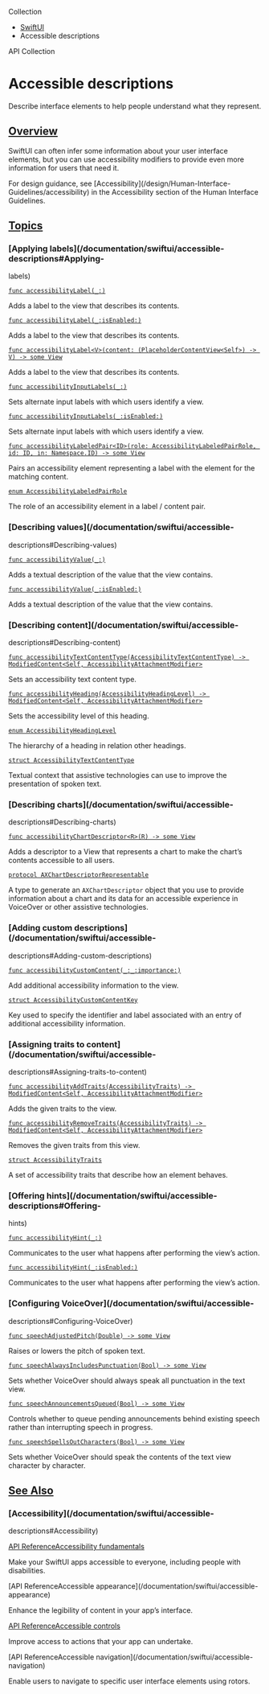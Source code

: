 Collection

  * [ SwiftUI ](/documentation/swiftui)
  * Accessible descriptions 

API Collection

# Accessible descriptions

Describe interface elements to help people understand what they represent.

## [Overview](/documentation/swiftui/accessible-descriptions#Overview)

SwiftUI can often infer some information about your user interface elements,
but you can use accessibility modifiers to provide even more information for
users that need it.

For design guidance, see [Accessibility](/design/Human-Interface-
Guidelines/accessibility) in the Accessibility section of the Human Interface
Guidelines.

## [Topics](/documentation/swiftui/accessible-descriptions#topics)

### [Applying labels](/documentation/swiftui/accessible-descriptions#Applying-
labels)

[`func
accessibilityLabel(_:)`](/documentation/swiftui/view/accessibilitylabel\(_:\))

Adds a label to the view that describes its contents.

[`func
accessibilityLabel(_:isEnabled:)`](/documentation/swiftui/view/accessibilitylabel\(_:isenabled:\))

Adds a label to the view that describes its contents.

[`func accessibilityLabel<V>(content: (PlaceholderContentView<Self>) -> V) ->
some View`](/documentation/swiftui/view/accessibilitylabel\(content:\))

Adds a label to the view that describes its contents.

[`func
accessibilityInputLabels(_:)`](/documentation/swiftui/view/accessibilityinputlabels\(_:\))

Sets alternate input labels with which users identify a view.

[`func
accessibilityInputLabels(_:isEnabled:)`](/documentation/swiftui/view/accessibilityinputlabels\(_:isenabled:\))

Sets alternate input labels with which users identify a view.

[`func accessibilityLabeledPair<ID>(role: AccessibilityLabeledPairRole, id:
ID, in: Namespace.ID) -> some
View`](/documentation/swiftui/view/accessibilitylabeledpair\(role:id:in:\))

Pairs an accessibility element representing a label with the element for the
matching content.

[`enum
AccessibilityLabeledPairRole`](/documentation/swiftui/accessibilitylabeledpairrole)

The role of an accessibility element in a label / content pair.

### [Describing values](/documentation/swiftui/accessible-
descriptions#Describing-values)

[`func
accessibilityValue(_:)`](/documentation/swiftui/view/accessibilityvalue\(_:\))

Adds a textual description of the value that the view contains.

[`func
accessibilityValue(_:isEnabled:)`](/documentation/swiftui/view/accessibilityvalue\(_:isenabled:\))

Adds a textual description of the value that the view contains.

### [Describing content](/documentation/swiftui/accessible-
descriptions#Describing-content)

[`func accessibilityTextContentType(AccessibilityTextContentType) ->
ModifiedContent<Self,
AccessibilityAttachmentModifier>`](/documentation/swiftui/view/accessibilitytextcontenttype\(_:\))

Sets an accessibility text content type.

[`func accessibilityHeading(AccessibilityHeadingLevel) ->
ModifiedContent<Self,
AccessibilityAttachmentModifier>`](/documentation/swiftui/view/accessibilityheading\(_:\))

Sets the accessibility level of this heading.

[`enum
AccessibilityHeadingLevel`](/documentation/swiftui/accessibilityheadinglevel)

The hierarchy of a heading in relation other headings.

[`struct
AccessibilityTextContentType`](/documentation/swiftui/accessibilitytextcontenttype)

Textual context that assistive technologies can use to improve the
presentation of spoken text.

### [Describing charts](/documentation/swiftui/accessible-
descriptions#Describing-charts)

[`func accessibilityChartDescriptor<R>(R) -> some
View`](/documentation/swiftui/view/accessibilitychartdescriptor\(_:\))

Adds a descriptor to a View that represents a chart to make the chart’s
contents accessible to all users.

[`protocol
AXChartDescriptorRepresentable`](/documentation/swiftui/axchartdescriptorrepresentable)

A type to generate an `AXChartDescriptor` object that you use to provide
information about a chart and its data for an accessible experience in
VoiceOver or other assistive technologies.

### [Adding custom descriptions](/documentation/swiftui/accessible-
descriptions#Adding-custom-descriptions)

[`func
accessibilityCustomContent(_:_:importance:)`](/documentation/swiftui/view/accessibilitycustomcontent\(_:_:importance:\))

Add additional accessibility information to the view.

[`struct
AccessibilityCustomContentKey`](/documentation/swiftui/accessibilitycustomcontentkey)

Key used to specify the identifier and label associated with an entry of
additional accessibility information.

### [Assigning traits to content](/documentation/swiftui/accessible-
descriptions#Assigning-traits-to-content)

[`func accessibilityAddTraits(AccessibilityTraits) -> ModifiedContent<Self,
AccessibilityAttachmentModifier>`](/documentation/swiftui/view/accessibilityaddtraits\(_:\))

Adds the given traits to the view.

[`func accessibilityRemoveTraits(AccessibilityTraits) -> ModifiedContent<Self,
AccessibilityAttachmentModifier>`](/documentation/swiftui/view/accessibilityremovetraits\(_:\))

Removes the given traits from this view.

[`struct AccessibilityTraits`](/documentation/swiftui/accessibilitytraits)

A set of accessibility traits that describe how an element behaves.

### [Offering hints](/documentation/swiftui/accessible-descriptions#Offering-
hints)

[`func
accessibilityHint(_:)`](/documentation/swiftui/view/accessibilityhint\(_:\))

Communicates to the user what happens after performing the view’s action.

[`func
accessibilityHint(_:isEnabled:)`](/documentation/swiftui/view/accessibilityhint\(_:isenabled:\))

Communicates to the user what happens after performing the view’s action.

### [Configuring VoiceOver](/documentation/swiftui/accessible-
descriptions#Configuring-VoiceOver)

[`func speechAdjustedPitch(Double) -> some
View`](/documentation/swiftui/view/speechadjustedpitch\(_:\))

Raises or lowers the pitch of spoken text.

[`func speechAlwaysIncludesPunctuation(Bool) -> some
View`](/documentation/swiftui/view/speechalwaysincludespunctuation\(_:\))

Sets whether VoiceOver should always speak all punctuation in the text view.

[`func speechAnnouncementsQueued(Bool) -> some
View`](/documentation/swiftui/view/speechannouncementsqueued\(_:\))

Controls whether to queue pending announcements behind existing speech rather
than interrupting speech in progress.

[`func speechSpellsOutCharacters(Bool) -> some
View`](/documentation/swiftui/view/speechspellsoutcharacters\(_:\))

Sets whether VoiceOver should speak the contents of the text view character by
character.

## [See Also](/documentation/swiftui/accessible-descriptions#see-also)

### [Accessibility](/documentation/swiftui/accessible-
descriptions#Accessibility)

[API ReferenceAccessibility
fundamentals](/documentation/swiftui/accessibility-fundamentals)

Make your SwiftUI apps accessible to everyone, including people with
disabilities.

[API ReferenceAccessible appearance](/documentation/swiftui/accessible-
appearance)

Enhance the legibility of content in your app’s interface.

[API ReferenceAccessible controls](/documentation/swiftui/accessible-controls)

Improve access to actions that your app can undertake.

[API ReferenceAccessible navigation](/documentation/swiftui/accessible-
navigation)

Enable users to navigate to specific user interface elements using rotors.

